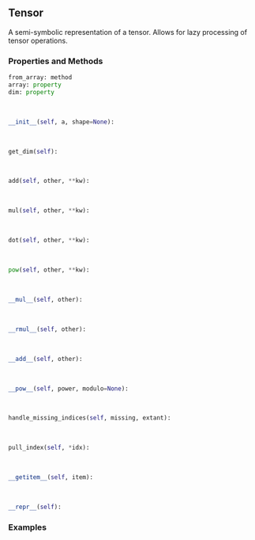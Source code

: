 ## <a id="McUtils.Zachary.LazyTensors.Tensor">Tensor</a>
A semi-symbolic representation of a tensor. Allows for lazy processing of tensor operations.

### Properties and Methods
```python
from_array: method
array: property
dim: property
```
<a id="McUtils.Zachary.LazyTensors.Tensor.__init__">&nbsp;</a>
```python
__init__(self, a, shape=None): 
```

<a id="McUtils.Zachary.LazyTensors.Tensor.get_dim">&nbsp;</a>
```python
get_dim(self): 
```

<a id="McUtils.Zachary.LazyTensors.Tensor.add">&nbsp;</a>
```python
add(self, other, **kw): 
```

<a id="McUtils.Zachary.LazyTensors.Tensor.mul">&nbsp;</a>
```python
mul(self, other, **kw): 
```

<a id="McUtils.Zachary.LazyTensors.Tensor.dot">&nbsp;</a>
```python
dot(self, other, **kw): 
```

<a id="McUtils.Zachary.LazyTensors.Tensor.pow">&nbsp;</a>
```python
pow(self, other, **kw): 
```

<a id="McUtils.Zachary.LazyTensors.Tensor.__mul__">&nbsp;</a>
```python
__mul__(self, other): 
```

<a id="McUtils.Zachary.LazyTensors.Tensor.__rmul__">&nbsp;</a>
```python
__rmul__(self, other): 
```

<a id="McUtils.Zachary.LazyTensors.Tensor.__add__">&nbsp;</a>
```python
__add__(self, other): 
```

<a id="McUtils.Zachary.LazyTensors.Tensor.__pow__">&nbsp;</a>
```python
__pow__(self, power, modulo=None): 
```

<a id="McUtils.Zachary.LazyTensors.Tensor.handle_missing_indices">&nbsp;</a>
```python
handle_missing_indices(self, missing, extant): 
```

<a id="McUtils.Zachary.LazyTensors.Tensor.pull_index">&nbsp;</a>
```python
pull_index(self, *idx): 
```

<a id="McUtils.Zachary.LazyTensors.Tensor.__getitem__">&nbsp;</a>
```python
__getitem__(self, item): 
```

<a id="McUtils.Zachary.LazyTensors.Tensor.__repr__">&nbsp;</a>
```python
__repr__(self): 
```

### Examples
